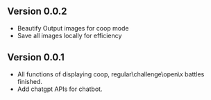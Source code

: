 ## Version 0.0.2
 * Beautify Output images for coop mode
 * Save all images locally for efficiency

## Version 0.0.1
 * All functions of displaying coop, regular\challenge\open\x battles finished.
 * Add chatgpt APIs for chatbot.
